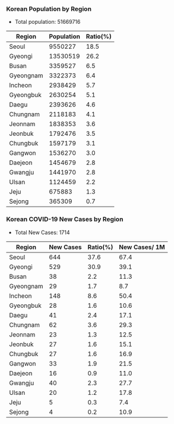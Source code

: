 ### Korean Population by Region
* Total population: 51669716  

|Region|Population|Ratio(%)|
|------|----------|--------|
|Seoul|9550227|18.5|
|Gyeongi|13530519|26.2|
|Busan|3359527|6.5|
|Gyeongnam|3322373|6.4|
|Incheon|2938429|5.7|
|Gyeongbuk|2630254|5.1|
|Daegu|2393626|4.6|
|Chungnam|2118183|4.1|
|Jeonnam|1838353|3.6|
|Jeonbuk|1792476|3.5|
|Chungbuk|1597179|3.1|
|Gangwon|1536270|3.0|
|Daejeon|1454679|2.8|
|Gwangju|1441970|2.8|
|Ulsan|1124459|2.2|
|Jeju|675883|1.3|
|Sejong|365309|0.7| 

### Korean COVID-19 New Cases by Region
* Total New Cases: 1714  

|Region|New Cases|Ratio(%)|New Cases/ 1M|
|------|----------|---------|---------|
|Seoul|644|37.6|67.4|
|Gyeongi|529|30.9|39.1|
|Busan|38|2.2|11.3|
|Gyeongnam|29|1.7|8.7|
|Incheon|148|8.6|50.4|
|Gyeongbuk|28|1.6|10.6|
|Daegu|41|2.4|17.1|
|Chungnam|62|3.6|29.3|
|Jeonnam|23|1.3|12.5|
|Jeonbuk|27|1.6|15.1|
|Chungbuk|27|1.6|16.9|
|Gangwon|33|1.9|21.5|
|Daejeon|16|0.9|11.0|
|Gwangju|40|2.3|27.7|
|Ulsan|20|1.2|17.8|
|Jeju|5|0.3|7.4|
|Sejong|4|0.2|10.9|
